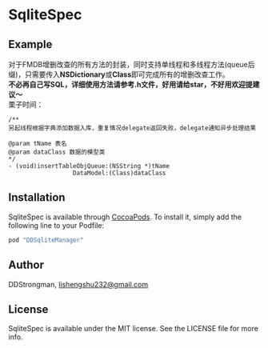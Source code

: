 # SqliteSpec


## Example

对于FMDB增删改查的所有方法的封装，同时支持单线程和多线程方法(queue后缀)，只需要传入**NSDictionary**或**Class**即可完成所有的增删改查工作。<br>
**不必再自己写SQL，详细使用方法请参考.h文件，好用请给star，不好用欢迎提建议～**<br>
栗子时间：<br>
```
/**
另起线程根据字典添加数据入库，重复情况delegate返回失败，delegate通知异步处理结果

@param tName 表名
@param dataClass 数据的模型类
*/
- (void)insertTableObjQueue:(NSString *)tName
                  DataModel:(Class)dataClass
```

## Installation

SqliteSpec is available through [CocoaPods](http://cocoapods.org). To install
it, simply add the following line to your Podfile:

```ruby
pod "DDSqliteManager"
```

## Author

DDStrongman, lishengshu232@gmail.com

## License

SqliteSpec is available under the MIT license. See the LICENSE file for more info.
